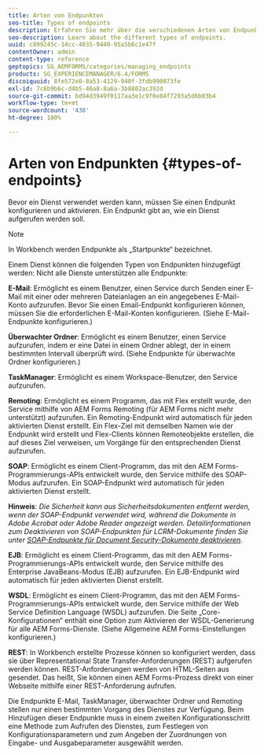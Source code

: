 ```yaml
---
title: Arten von Endpunkten
seo-title: Types of endpoints
description: Erfahren Sie mehr über die verschiedenen Arten von Endpunkten.
seo-description: Learn about the different types of endpoints.
uuid: c899245c-14cc-4035-9440-95a5b6c1e47f
contentOwner: admin
content-type: reference
geptopics: SG_AEMFORMS/categories/managing_endpoints
products: SG_EXPERIENCEMANAGER/6.4/FORMS
discoiquuid: 8fe572e0-8a53-4129-940f-3fdb990073fe
exl-id: 7c6b9b6c-d4b5-46a8-8a6a-3b8802ac392d
source-git-commit: bd94d3949f0117aa3e1c9f0e84f7293a5d6b03b4
workflow-type: tm+mt
source-wordcount: '438'
ht-degree: 100%

---
```


# Arten von Endpunkten {#types-of-endpoints}

Bevor ein Dienst verwendet werden kann, müssen Sie einen Endpunkt konfigurieren und aktivieren. Ein Endpunkt gibt an, wie ein Dienst aufgerufen werden soll.

>[!NOTE]
>
>In Workbench werden Endpunkte als „Startpunkte“ bezeichnet.

Einem Dienst können die folgenden Typen von Endpunkten hinzugefügt werden: Nicht alle Dienste unterstützen alle Endpunkte:

**E-Mail**: Ermöglicht es einem Benutzer, einen Service durch Senden einer E-Mail mit einer oder mehreren Dateianlagen an ein angegebenes E-Mail-Konto aufzurufen. Bevor Sie einen Email-Endpunkt konfigurieren können, müssen Sie die erforderlichen E-Mail-Konten konfigurieren. (Siehe E-Mail-Endpunkte konfigurieren.)

**Überwachter Ordner**: Ermöglicht es einem Benutzer, einen Service aufzurufen, indem er eine Datei in einem Ordner ablegt, der in einem bestimmten Intervall überprüft wird. (Siehe Endpunkte für überwachte Ordner konfigurieren.)

**TaskManager**: Ermöglicht es einem Workspace-Benutzer, den Service aufzurufen.

**Remoting**: Ermöglicht es einem Programm, das mit Flex erstellt wurde, den Service mithilfe von AEM Forms Remoting (für AEM Forms nicht mehr unterstützt) aufzurufen. Ein Remoting-Endpunkt wird automatisch für jeden aktivierten Dienst erstellt. Ein Flex-Ziel mit demselben Namen wie der Endpunkt wird erstellt und Flex-Clients können Remoteobjekte erstellen, die auf dieses Ziel verweisen, um Vorgänge für den entsprechenden Dienst aufzurufen.

**SOAP**: Ermöglicht es einem Client-Programm, das mit den AEM Forms-Programmierungs-APIs entwickelt wurde, den Service mithilfe des SOAP-Modus aufzurufen. Ein SOAP-Endpunkt wird automatisch für jeden aktivierten Dienst erstellt. 

**Hinweis**: *Die Sicherheit kann aus Sicherheitsdokumenten entfernt werden, wenn der SOAP-Endpunkt verwendet wird, während die Dokumente in Adobe Acrobat oder Adobe Reader angezeigt werden. Detailinformationen zum Deaktivieren von SOAP-Endpunkten für LCRM-Dokumente finden Sie unter [SOAP-Endpunkte für Document Security-Dokumente deaktivieren](/help/forms/using/admin-help/configuring-client-server-options.md#disable-soap-endpoints-for-document-security-documents)*.

**EJB**: Ermöglicht es einem Client-Programm, das mit den AEM Forms-Programmierungs-APIs entwickelt wurde, den Service mithilfe des Enterprise JavaBeans-Modus (EJB) aufzurufen. Ein EJB-Endpunkt wird automatisch für jeden aktivierten Dienst erstellt.

**WSDL**: Ermöglicht es einem Client-Programm, das mit den AEM Forms-Programmierungs-APIs entwickelt wurde, den Service mithilfe der Web Service Definition Language (WSDL) aufzurufen. Die Seite „Core-Konfigurationen“ enthält eine Option zum Aktivieren der WSDL-Generierung für alle AEM Forms-Dienste. (Siehe Allgemeine AEM Forms-Einstellungen konfigurieren.)

**REST**: In Workbench erstellte Prozesse können so konfiguriert werden, dass sie über Representational State Transfer-Anforderungen (REST) aufgerufen werden können. REST-Anforderungen werden von HTML-Seiten aus gesendet. Das heißt, Sie können einen AEM Forms-Prozess direkt von einer Webseite mithilfe einer REST-Anforderung aufrufen.

Die Endpunkte E-Mail, TaskManager, überwachter Ordner und Remoting stellen nur einen bestimmten Vorgang des Dienstes zur Verfügung. Beim Hinzufügen dieser Endpunkte muss in einem zweiten Konfigurationsschritt eine Methode zum Aufrufen des Dienstes, zum Festlegen von Konfigurationsparametern und zum Angeben der Zuordnungen von Eingabe- und Ausgabeparameter ausgewählt werden.
